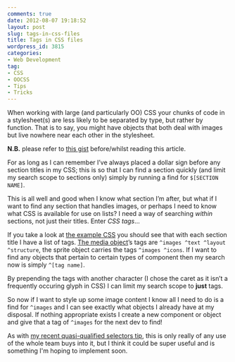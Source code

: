 ```yaml
---
comments: true
date: 2012-08-07 19:18:52
layout: post
slug: tags-in-css-files
title: Tags in CSS files
wordpress_id: 3815
categories:
- Web Development
tag:
- CSS
- OOCSS
- Tips
- Tricks
---
```


When working with large (and particularly OO) CSS your chunks of code in a stylesheet(s) are less likely to be separated by type, but rather by function. That is to say, you might have objects that both deal with images but live nowhere near each other in the stylesheet.





**N.B.** please refer to [this gist](https://gist.github.com/3288478) before/whilst reading this article.







For as long as I can remember I’ve always placed a dollar sign before any section titles in my CSS; this is so that I can find a section quickly (and limit my search scope to sections only) simply by running a find for `$[SECTION NAME]`.





This is all well and good when I know what section I’m after, but what if I want to find any section that handles images, or perhaps I need to know what CSS is available for use on lists? I need a way of searching _within_ sections, not just their titles. Enter _CSS tags_…





If you take a look at [the example CSS](https://gist.github.com/3288478) you should see that with each section title I have a list of tags. [The media object](http://www.stubbornella.org/content/2010/06/25/the-media-object-saves-hundreds-of-lines-of-code/)’s tags are `^images ^text ^layout ^structure`, the sprite object carries the tags `^images ^icons`. If I want to find any objects that pertain to certain types of component then my search now is simply `^[tag name]`.





By prepending the tags with another character (I chose the caret as it isn’t a frequently occuring glyph in CSS) I can limit my search scope to **just** tags.





So now if I want to style up some image content I know all I need to do is a find for `^images` and I can see exactly what objects I already have at my disposal. If nothing appropriate exists I create a new component or object and give that a tag of `^images` for the next dev to find!





As with [my recent quasi-qualified selectors tip](csswizardry.com/2012/07/quasi-qualified-selectors/), this is only really of any use of the whole team buys into it, but I think it could be super useful and is something I'm hoping to implement soon.
